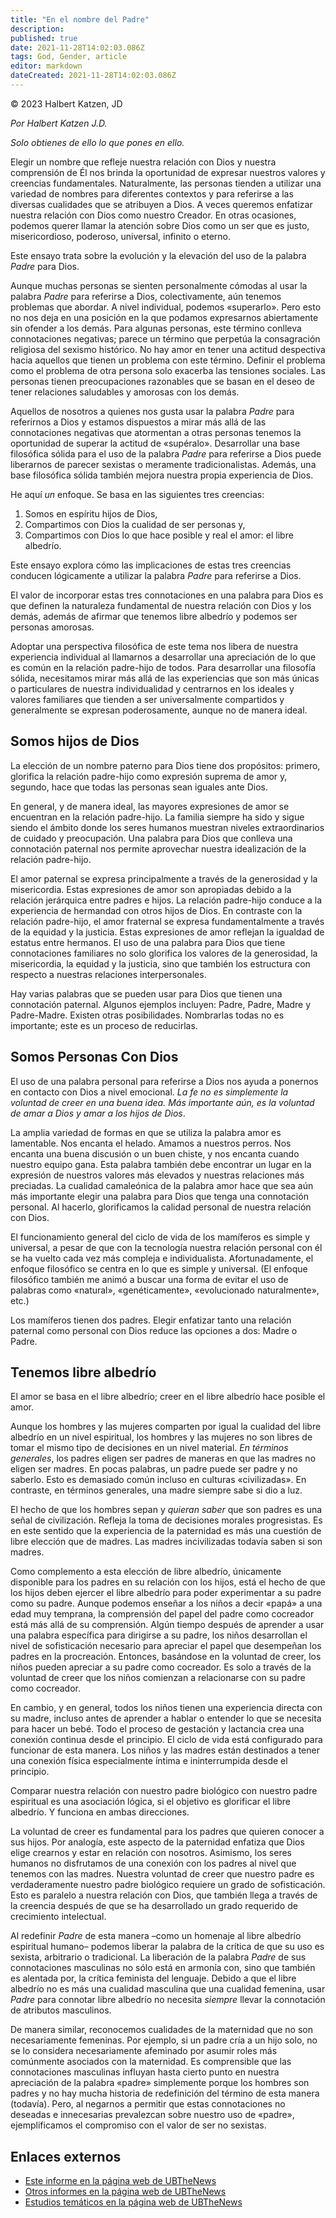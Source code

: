 ```yaml
---
title: "En el nombre del Padre"
description: 
published: true
date: 2021-11-28T14:02:03.086Z
tags: God, Gender, article
editor: markdown
dateCreated: 2021-11-28T14:02:03.086Z
---
```


<p class="v-card v-sheet tema--gris claro aclarar-3 px-2">© 2023 Halbert Katzen, JD</p>

_Por Halbert Katzen J.D._

_Solo obtienes de ello lo que pones en ello._

Elegir un nombre que refleje nuestra relación con Dios y nuestra comprensión de Él nos brinda la oportunidad de expresar nuestros valores y creencias fundamentales. Naturalmente, las personas tienden a utilizar una variedad de nombres para diferentes contextos y para referirse a las diversas cualidades que se atribuyen a Dios. A veces queremos enfatizar nuestra relación con Dios como nuestro Creador. En otras ocasiones, podemos querer llamar la atención sobre Dios como un ser que es justo, misericordioso, poderoso, universal, infinito o eterno.

Este ensayo trata sobre la evolución y la elevación del uso de la palabra _Padre_ para Dios.

Aunque muchas personas se sienten personalmente cómodas al usar la palabra _Padre_ para referirse a Dios, colectivamente, aún tenemos problemas que abordar. A nivel individual, podemos «superarlo». Pero esto no nos deja en una posición en la que podamos expresarnos abiertamente sin ofender a los demás. Para algunas personas, este término conlleva connotaciones negativas; parece un término que perpetúa la consagración religiosa del sexismo histórico. No hay amor en tener una actitud despectiva hacia aquellos que tienen un problema con este término. Definir el problema como el problema de otra persona solo exacerba las tensiones sociales. Las personas tienen preocupaciones razonables que se basan en el deseo de tener relaciones saludables y amorosas con los demás.

Aquellos de nosotros a quienes nos gusta usar la palabra _Padre_ para referirnos a Dios y estamos dispuestos a mirar más allá de las connotaciones negativas que atormentan a otras personas tenemos la oportunidad de superar la actitud de «supéralo». Desarrollar una base filosófica sólida para el uso de la palabra _Padre_ para referirse a Dios puede liberarnos de parecer sexistas o meramente tradicionalistas. Además, una base filosófica sólida también mejora nuestra propia experiencia de Dios.

He aquí _un_ enfoque. Se basa en las siguientes tres creencias:

1. Somos en espíritu hijos de Dios,
2. Compartimos con Dios la cualidad de ser personas y,
3. Compartimos con Dios lo que hace posible y real el amor: el libre albedrío.

Este ensayo explora cómo las implicaciones de estas tres creencias conducen lógicamente a utilizar la palabra _Padre_ para referirse a Dios.

El valor de incorporar estas tres connotaciones en una palabra para Dios es que definen la naturaleza fundamental de nuestra relación con Dios y los demás, además de afirmar que tenemos libre albedrío y podemos ser personas amorosas.

Adoptar una perspectiva filosófica de este tema nos libera de nuestra experiencia individual al llamarnos a desarrollar una apreciación de lo que es común en la relación padre-hijo de todos. Para desarrollar una filosofía sólida, necesitamos mirar más allá de las experiencias que son más únicas o particulares de nuestra individualidad y centrarnos en los ideales y valores familiares que tienden a ser universalmente compartidos y generalmente se expresan poderosamente, aunque no de manera ideal.

## Somos hijos de Dios

La elección de un nombre paterno para Dios tiene dos propósitos: primero, glorifica la relación padre-hijo como expresión suprema de amor y, segundo, hace que todas las personas sean iguales ante Dios.

En general, y de manera ideal, las mayores expresiones de amor se encuentran en la relación padre-hijo. La familia siempre ha sido y sigue siendo el ámbito donde los seres humanos muestran niveles extraordinarios de cuidado y preocupación. Una palabra para Dios que conlleva una connotación paternal nos permite aprovechar nuestra idealización de la relación padre-hijo.

El amor paternal se expresa principalmente a través de la generosidad y la misericordia. Estas expresiones de amor son apropiadas debido a la relación jerárquica entre padres e hijos. La relación padre-hijo conduce a la experiencia de hermandad con otros hijos de Dios. En contraste con la relación padre-hijo, el amor fraternal se expresa fundamentalmente a través de la equidad y la justicia. Estas expresiones de amor reflejan la igualdad de estatus entre hermanos. El uso de una palabra para Dios que tiene connotaciones familiares no solo glorifica los valores de la generosidad, la misericordia, la equidad y la justicia, sino que también los estructura con respecto a nuestras relaciones interpersonales.

Hay varias palabras que se pueden usar para Dios que tienen una connotación paternal. Algunos ejemplos incluyen: Padre, Padre, Madre y Padre-Madre. Existen otras posibilidades. Nombrarlas todas no es importante; este es un proceso de reducirlas.

## Somos Personas Con Dios

El uso de una palabra personal para referirse a Dios nos ayuda a ponernos en contacto con Dios a nivel emocional. _La fe no es simplemente la voluntad de creer en una buena idea. Más importante aún, es la voluntad de amar a Dios y amar a los hijos de Dios_.

La amplia variedad de formas en que se utiliza la palabra amor es lamentable. Nos encanta el helado. Amamos a nuestros perros. Nos encanta una buena discusión o un buen chiste, y nos encanta cuando nuestro equipo gana. Esta palabra también debe encontrar un lugar en la expresión de nuestros valores más elevados y nuestras relaciones más preciadas. La cualidad camaleónica de la palabra amor hace que sea aún más importante elegir una palabra para Dios que tenga una connotación personal. Al hacerlo, glorificamos la calidad personal de nuestra relación con Dios.

El funcionamiento general del ciclo de vida de los mamíferos es simple y universal, a pesar de que con la tecnología nuestra relación personal con él se ha vuelto cada vez más compleja e individualista. Afortunadamente, el enfoque filosófico se centra en lo que es simple y universal. (El enfoque filosófico también me animó a buscar una forma de evitar el uso de palabras como «natural», «genéticamente», «evolucionado naturalmente», etc.)

Los mamíferos tienen dos padres. Elegir enfatizar tanto una relación paternal como personal con Dios reduce las opciones a dos: Madre o Padre.

## Tenemos libre albedrío

El amor se basa en el libre albedrío; creer en el libre albedrío hace posible el amor.

Aunque los hombres y las mujeres comparten por igual la cualidad del libre albedrío en un nivel espiritual, los hombres y las mujeres no son libres de tomar el mismo tipo de decisiones en un nivel material. _En términos generales_, los padres eligen ser padres de maneras en que las madres no eligen ser madres. En pocas palabras, un padre puede ser padre y no saberlo. Esto es demasiado común incluso en culturas «civilizadas». En contraste, en términos generales, una madre siempre sabe si dio a luz.

El hecho de que los hombres sepan y _quieran saber_ que son padres es una señal de civilización. Refleja la toma de decisiones morales progresistas. Es en este sentido que la experiencia de la paternidad es más una cuestión de libre elección que de madres. Las madres incivilizadas todavía saben si son madres.

Como complemento a esta elección de libre albedrío, únicamente disponible para los padres en su relación con los hijos, está el hecho de que los hijos deben ejercer el libre albedrío para poder experimentar a su padre como su padre. Aunque podemos enseñar a los niños a decir «papá» a una edad muy temprana, la comprensión del papel del padre como cocreador está más allá de su comprensión. Algún tiempo después de aprender a usar una palabra específica para dirigirse a su padre, los niños desarrollan el nivel de sofisticación necesario para apreciar el papel que desempeñan los padres en la procreación. Entonces, basándose en la voluntad de creer, los niños pueden apreciar a su padre como cocreador. Es solo a través de la voluntad de creer que los niños comienzan a relacionarse con su padre como cocreador.

En cambio, y en general, todos los niños tienen una experiencia directa con su madre, incluso antes de aprender a hablar o entender lo que se necesita para hacer un bebé. Todo el proceso de gestación y lactancia crea una conexión continua desde el principio. El ciclo de vida está configurado para funcionar de esta manera. Los niños y las madres están destinados a tener una conexión física especialmente íntima e ininterrumpida desde el principio.

Comparar nuestra relación con nuestro padre biológico con nuestro padre espiritual es una asociación lógica, si el objetivo es glorificar el libre albedrío. Y funciona en ambas direcciones.

La voluntad de creer es fundamental para los padres que quieren conocer a sus hijos. Por analogía, este aspecto de la paternidad enfatiza que Dios elige crearnos y estar en relación con nosotros. Asimismo, los seres humanos no disfrutamos de una conexión con los padres al nivel que tenemos con las madres. Nuestra voluntad de creer que nuestro padre es verdaderamente nuestro padre biológico requiere un grado de sofisticación. Esto es paralelo a nuestra relación con Dios, que también llega a través de la creencia después de que se ha desarrollado un grado requerido de crecimiento intelectual.

Al redefinir _Padre_ de esta manera –como un homenaje al libre albedrío espiritual humano– podemos liberar la palabra de la crítica de que su uso es sexista, arbitrario o tradicional. La liberación de la palabra _Padre_ de sus connotaciones masculinas no sólo está en armonía con, sino que también es alentada por, la crítica feminista del lenguaje. Debido a que el libre albedrío no es más una cualidad masculina que una cualidad femenina, usar _Padre_ para connotar libre albedrío no necesita _siempre_ llevar la connotación de atributos masculinos.

De manera similar, reconocemos cualidades de la maternidad que no son necesariamente femeninas. Por ejemplo, si un padre cría a un hijo solo, no se lo considera necesariamente afeminado por asumir roles más comúnmente asociados con la maternidad. Es comprensible que las connotaciones masculinas influyan hasta cierto punto en nuestra apreciación de la palabra «padre» simplemente porque los hombres son padres y no hay mucha historia de redefinición del término de esta manera (todavía). Pero, al negarnos a permitir que estas connotaciones no deseadas e innecesarias prevalezcan sobre nuestro uso de «padre», ejemplificamos el compromiso con el valor de ser no sexistas.

## Enlaces externos

* [Este informe en la página web de UBTheNews](https://ubannotated.com/main-menu/animated/topical-studies/in-the-name-of-the-father/)
* [Otros informes en la página web de UBTheNews](https://ubannotated.com/ubthenews/reports_list/)
* [Estudios temáticos en la página web de UBTheNews](https://ubannotated.com/main-menu/animated/Topical%20Studies/)

<br>

